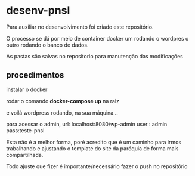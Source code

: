 # desenv-pnsl
Para auxiliar no desenvolvimento foi criado este repositório.

O processo se dá por meio de container docker um rodando o wordpres o outro rodando o banco de dados.

As pastas são salvas no repositorio para manutençào das modificações
## procedimentos
instalar o docker

rodar o comando **docker-compose up** na raiz

e voilá wordpress rodando, na sua máquina...

para acessar o admin, url: localhost:8080/wp-admin user : admin pass:teste-pnsl

Esta não é a melhor forma, poré acredito que é um caminho para irmos trabalhando e ajustando o template do site da paróquia de forma mais compartilhada.

Todo ajuste que fizer é importante/necessário fazer o push no repositório